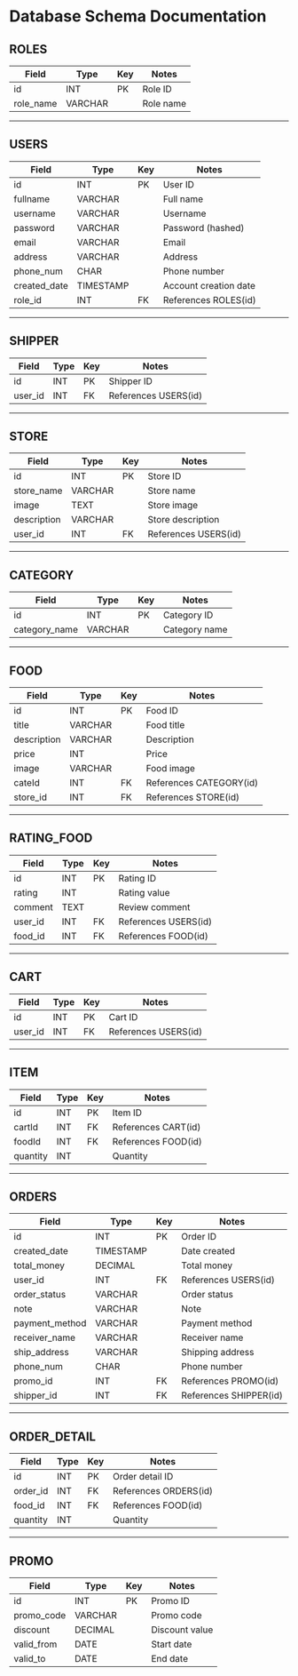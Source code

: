
# Database Schema Documentation

## ROLES
| Field      | Type     | Key | Notes |
|------------|----------|-----|-------|
| id         | INT      | PK  | Role ID |
| role_name  | VARCHAR  |     | Role name |

---

## USERS
| Field       | Type      | Key | Notes |
|-------------|-----------|-----|-------|
| id          | INT       | PK  | User ID |
| fullname    | VARCHAR   |     | Full name |
| username    | VARCHAR   |     | Username |
| password    | VARCHAR   |     | Password (hashed) |
| email       | VARCHAR   |     | Email |
| address     | VARCHAR   |     | Address |
| phone_num   | CHAR      |     | Phone number |
| created_date| TIMESTAMP |     | Account creation date |
| role_id     | INT       | FK  | References ROLES(id) |

---

## SHIPPER
| Field   | Type | Key | Notes |
|---------|------|-----|-------|
| id      | INT  | PK  | Shipper ID |
| user_id | INT  | FK  | References USERS(id) |

---

## STORE
| Field      | Type     | Key | Notes |
|------------|----------|-----|-------|
| id         | INT      | PK  | Store ID |
| store_name | VARCHAR  |     | Store name |
| image      | TEXT     |     | Store image |
| description| VARCHAR  |     | Store description |
| user_id    | INT      | FK  | References USERS(id) |

---

## CATEGORY
| Field       | Type     | Key | Notes |
|-------------|----------|-----|-------|
| id          | INT      | PK  | Category ID |
| category_name | VARCHAR|     | Category name |

---

## FOOD
| Field      | Type     | Key | Notes |
|------------|----------|-----|-------|
| id         | INT      | PK  | Food ID |
| title      | VARCHAR  |     | Food title |
| description| VARCHAR  |     | Description |
| price      | INT      |     | Price |
| image      | VARCHAR  |     | Food image |
| cateId     | INT      | FK  | References CATEGORY(id) |
| store_id   | INT      | FK  | References STORE(id) |

---

## RATING_FOOD
| Field   | Type | Key | Notes |
|---------|------|-----|-------|
| id      | INT  | PK  | Rating ID |
| rating  | INT  |     | Rating value |
| comment | TEXT |     | Review comment |
| user_id | INT  | FK  | References USERS(id) |
| food_id | INT  | FK  | References FOOD(id) |

---

## CART
| Field   | Type | Key | Notes |
|---------|------|-----|-------|
| id      | INT  | PK  | Cart ID |
| user_id | INT  | FK  | References USERS(id) |

---

## ITEM
| Field    | Type | Key | Notes |
|----------|------|-----|-------|
| id       | INT  | PK  | Item ID |
| cartId   | INT  | FK  | References CART(id) |
| foodId   | INT  | FK  | References FOOD(id) |
| quantity | INT  |     | Quantity |

---

## ORDERS
| Field        | Type      | Key | Notes |
|--------------|-----------|-----|-------|
| id           | INT       | PK  | Order ID |
| created_date | TIMESTAMP |     | Date created |
| total_money  | DECIMAL   |     | Total money |
| user_id      | INT       | FK  | References USERS(id) |
| order_status | VARCHAR   |     | Order status |
| note         | VARCHAR   |     | Note |
| payment_method | VARCHAR |     | Payment method |
| receiver_name | VARCHAR  |     | Receiver name |
| ship_address  | VARCHAR  |     | Shipping address |
| phone_num     | CHAR     |     | Phone number |
| promo_id      | INT      | FK  | References PROMO(id) |
| shipper_id    | INT      | FK  | References SHIPPER(id) |

---

## ORDER_DETAIL
| Field    | Type | Key | Notes |
|----------|------|-----|-------|
| id       | INT  | PK  | Order detail ID |
| order_id | INT  | FK  | References ORDERS(id) |
| food_id  | INT  | FK  | References FOOD(id) |
| quantity | INT  |     | Quantity |

---

## PROMO
| Field        | Type     | Key | Notes |
|--------------|----------|-----|-------|
| id           | INT      | PK  | Promo ID |
| promo_code   | VARCHAR  |     | Promo code |
| discount     | DECIMAL  |     | Discount value |
| valid_from   | DATE     |     | Start date |
| valid_to     | DATE     |     | End date |
